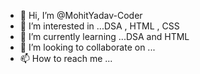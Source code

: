 - 👋 Hi, I’m @MohitYadav-Coder
- 👀 I’m interested in ...DSA , HTML , CSS
- 🌱 I’m currently learning ...DSA and HTML
- 💞️ I’m looking to collaborate on ...
- 📫 How to reach me ...

<!---
MohitYadav-Coder/MohitYadav-Coder is a ✨ special ✨ repository because its `README.md` (this file) appears on your GitHub profile.
You can click the Preview link to take a look at your changes.
--->

